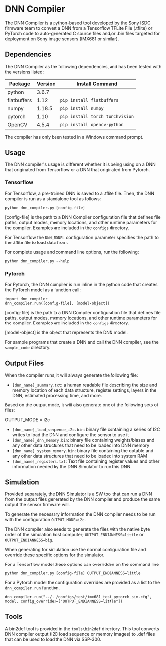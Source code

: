 # DNN Compiler

The DNN Compiler is a python-based tool developed by the Sony ISDC firmware team
to convert a DNN from a Tensorflow TFLite File (.tflite) or PyTorch code
to auto-generated C source files and/or .bin files targeted for deployment on 
Sony image sensors (IMX681 or similar).

## Dependencies

The DNN Compiler as the following dependencies, and has been tested with the 
versions listed:

| Package                | Version   | Install Command                         |
| ---------------------- | --------- | --------------------------------------- |
| python                 | 3.6.7     |                                         |
| flatbuffers            | 1.12      |  `pip install flatbuffers`              |
| numpy                  | 1.18.5    |  `pip install numpy`                    |
| pytorch                | 1.10      |  `pip install torch torchvision`        | 
| OpenCV                 | 4.5.4     |  `pip install opencv-python`            |

The compiler has only been tested in a Windows command prompt.

## Usage

The DNN compiler's usage is different whether it is being using on a DNN that
originated from Tensorflow or a DNN that originated from Pytorch.

### Tensorflow

For Tensorflow, a pre-trained DNN is saved to a .tflite file. Then, the DNN 
compiler is run as a standalone tool as follows:

```
python dnn_compiler.py [config-file]
```

[config-file] is the path to a DNN Compiler configuration file that defines file
paths, output modes, memory locations, and other runtime parameters for the
compiler. Examples are included in the `configs` directory. 

For Tensorflow the `DNN_MODEL` configuration parameter specifies the path to the
.tflite file to load data from.

For complete usage and command line options, run the following:

```
python dnn_compiler.py --help
```

### Pytorch

For Pytorch, the DNN compiler is run inline in the python code that creates the
PyTorch model as a function call:

```
import dnn_compiler
dnn_compiler.run([config-file], [model-object])
```

[config-file] is the path to a DNN Compiler configuration file that defines file
paths, output modes, memory locations, and other runtime parameters for the
compiler. Examples are included in the `configs` directory. 

[model-object] is the object that represents the DNN model.

For sample programs that create a DNN and call the DNN compiler, see the
`sample_code` directory.

## Output Files

When the compiler runs, it will always generate the following file:

* `[dnn_name]_summary.txt`: a human readable file describing the size and memory
  location of each data structure, register settings, layers in the DNN, 
  estimated processing time, and more.

Based on the output mode, it will also generate one of the following sets of files:

OUTPUT_MODE = i2c
* `[dnn_name]_load_sequence_i2c.bin`: binary file containing a series of I2C writes
  to load the DNN and configure the sensor to use it
* `[dnn_name]_dnn_memory.bin`: binary file containing weights/biases and any other
  data structures that need to be loaded into DNN memory
* `[dnn_name]_system_memory.bin`: binary file containing the optable and any other
  data structures that need to be loaded into system RAM
* `[dnn_name]_registers.txt`: Text file containing register values and other 
  information needed by the DNN Simulator to run this DNN.

## Simulation
Provided separately, the DNN Simulator is a SW tool that can run a DNN from the 
output files generated by the DNN compiler and produce the same output the sensor
firmware will.

To generate the necessary information the DNN compiler needs to be run with the
configuration `OUTPUT_MODE=i2c`. 

The DNN compiler also needs to generate the files with the native byte order of
the simulation host computer; `OUTPUT_ENDIANNESS=little` or `OUTPUT_ENDIANNESS=big`.

When generating for simulation use the normal configuration file and override 
these specific options for the simulator.

For a Tensorflow model these options can overridden on the command line
```
python dnn_compiler.py [config-file] OUTPUT_ENDIANNESS=little
```

For a Pytorch model the configuration overrides are provided as a list to the
`dnn_compiler.run` function.  
```
dnn_compiler.run("../../configs/test/imx681_test_pytorch_sim.cfg", model, config_overrides=["OUTPUT_ENDIANNESS=little"])
```

## Tools

A bin2def tool is provided in the `tools\bin2def` directory. This tool converts
DNN compiler output (I2C load sequence or memory images) to .def files that can be
used to load the DNN via SSP-300.
